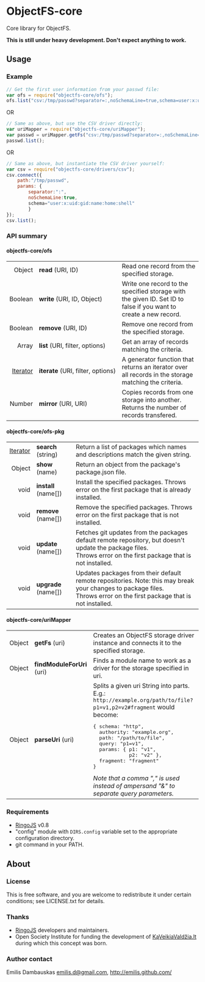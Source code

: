 # ObjectFS-core

Core library for ObjectFS.

**This is still under heavy development. Don&#39;t expect anything to work.**

## Usage

### Example

```javascript
// Get the first user information from your passwd file:
var ofs = require("objectfs-core/ofs");
ofs.list("csv:/tmp/passwd?separator=:,noSchemaLine=true,schema=user:x:uid:gid:name:home:shell");
```
OR

```javascript
// Same as above, but use the CSV driver directly:
var uriMapper = require("objectfs-core/uriMapper");
var passwd = uriMapper.getFs("csv:/tmp/passwd?separator=:,noSchemaLine=true,schema=user:x:uid:gid:name:home:shell");
passwd.list();
```
OR

```javascript
// Same as above, but instantiate the CSV driver yourself:
var csv = require("objectfs-core/drivers/csv");
csv.connect({
    path:"/tmp/passwd",
    params: {
        separator:":",
        noSchemaLine:true,
        schema="user:x:uid:gid:name:home:shell"
        }
});
csv.list();
```

### API summary

#### objectfs-core/ofs

<table><tbody>
<tr><td align="right">Object</td>
    <td><b>read</b> (URI, ID)</td>
    <td>Read one record from the specified storage.</td></tr>
<tr><td align="right">Boolean</td>
    <td><b>write</b> (URI, ID, Object)</td>
    <td>Write one record to the specified storage with the given ID. Set ID to false if you want to create a new record.</td></tr>
<tr><td align="right">Boolean</td>
    <td><b>remove</b> (URI, ID)</td>
    <td>Remove one record from the specified storage.</td></tr>
<tr><td align="right">Array</td>
    <td><b>list</b> (URI, filter, options)</td>
    <td>Get an array of records matching the criteria.</td></tr>
<tr><td align="right"><a href="https://developer.mozilla.org/en/JavaScript/Guide/Iterators_and_Generators">Iterator</a></td>
    <td nowrap="nowrap"><b>iterate</b> (URI, filter, options)</td>
    <td>A generator function that returns an iterator over all records in the storage matching the criteria.</td></tr>
<tr><td align="right">Number</td>
    <td><b>mirror</b> (URI, URI)</td>
    <td>Copies records from one storage into another. Returns the number of records transfered.</td></tr>
</tbody></table>

#### objectfs-core/ofs-pkg

<table><tbody>
<tr><td align="right"><a href="https://developer.mozilla.org/en/JavaScript/Guide/Iterators_and_Generators">Iterator</a></td>
    <td><b>search</b> (string)</td>
    <td>Return a list of packages which names and descriptions match the given string.</td></tr>
<tr><td align="right">Object</td>
    <td><b>show</b> (name)</td>
    <td>Return an object from the package&#39;s package.json file.</td></tr>
<tr><td align="right">void</td>
    <td><b>install</b> (name[])</td>
    <td>Install the specified packages. Throws error on the first package that is already installed.</td></tr>
<tr><td align="right">void</td>
    <td><b>remove</b> (name[])</td>
    <td>Remove the specified packages. Throws error on the first package that is not installed.</td></tr>
<tr><td align="right">void</td>
    <td><b>update</b> (name[])</td>
    <td>Fetches git updates from the packages default remote repository, but doesn&#39;t update the package files.<br>
        Throws error on the first package that is not installed.</td></tr>
<tr><td align="right">void</td>
    <td><b>upgrade</b> (name[])</td>
    <td>Updates packages from their default remote repositories. Note: this may break your changes to package files.<br>
        Throws error on the first package that is not installed.</td></tr>
</tbody></table>

#### objectfs-core/uriMapper

<table><tbody>
<tr><td align="right">Object</td>
    <td><b>getFs</b> (uri)</td>
    <td>Creates an ObjectFS storage driver instance and connects it to the specified storage.</td></tr>
<tr><td align="right">Object</td>
    <td><b>findModuleForUri</b> (uri)</td>
    <td>Finds a module name to work as a driver for the storage specified in uri.</td></tr>
<tr><td align="right">Object</td>
    <td><b>parseUri</b> (uri)</td>
    <td>Splits a given uri String into parts.<br>
    E.g.: <code>http://example.org/path/to/file?p1=v1,p2=v2#fragment</code> would become:<br>
        <pre>{ schema: "http",
  authority: "example.org",
  path: "/path/to/file",
  query: "p1=v1",
  params: { p1: "v1",
            p2: "v2" },
  fragment: "fragment"
}</pre><em>Note that a comma "," is used instead of ampersand "&amp;" to separate query parameters.</em></td></tr>
</tbody></table>

### Requirements

- [RingoJS](http://ringojs.org/) v0.8
- "config" module with `DIRS.config` variable set to the appropriate configuration directory.
- git command in your PATH.

## About

### License

This is free software, and you are welcome to redistribute it under certain conditions; see LICENSE.txt for details.

### Thanks

- [RingoJS](http://ringojs.org/) developers and maintainers.
- Open Society Institute for funding the development of [KąVeikiaValdžia.lt](http://kaveikiavaldzia.lt/) during which this concept was born.

### Author contact

Emilis Dambauskas <emilis.d@gmail.com>, <http://emilis.github.com/>



